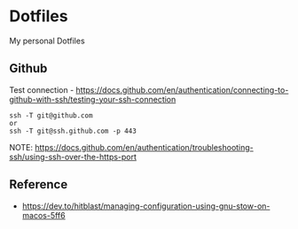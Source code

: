 # Dotfiles

My personal Dotfiles

## Github

Test connection - <https://docs.github.com/en/authentication/connecting-to-github-with-ssh/testing-your-ssh-connection>

```
ssh -T git@github.com
or
ssh -T git@ssh.github.com -p 443
```

NOTE: <https://docs.github.com/en/authentication/troubleshooting-ssh/using-ssh-over-the-https-port>

## Reference

* <https://dev.to/hitblast/managing-configuration-using-gnu-stow-on-macos-5ff6>
